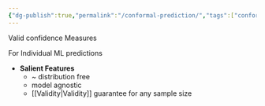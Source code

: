 ```yaml
---
{"dg-publish":true,"permalink":"/conformal-prediction/","tags":["conformal-prediction"],"noteIcon":""}
---
```




Valid confidence Measures

For Individual ML predictions

- **Salient Features**
	- ~ distribution free
	- model agnostic
	- [[Validity\|Validity]] guarantee for any sample size


